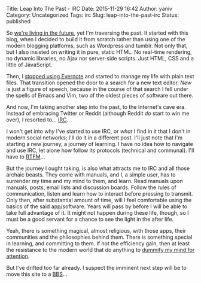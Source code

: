 Title: Leap Into The Past - IRC
Date: 2015-11-29 16:42
Author: yaniv
Category: Uncategorized
Tags: irc
Slug: leap-into-the-past-irc
Status: published

So [we're living in the
future](https://www.whitehouse.gov/blog/2015/10/21/email-michael-j-fox-today-were-future),
yet I'm traversing the past. It started with this blog, when I decided
to build it from scratch rather than using one of the modern blogging
platforms, such as Wordpress and tumblr. Not only that, but I also
insisted on writing it in pure, static HTML. No real-time rendering, no
dynamic libraries, no Ajax nor server-side scripts. Just HTML, CSS and a
little of JavaScript.

Then, I [stopped using
Evernote](http://prodissues.com/2015/06/why-i-decided-to-move-away-from-evernote.html)
and started to manage my life with plain text files. That transition
opened the door to a search for a new text editor. *New* is just a
figure of speech, because in the course of that search I fell under the
spells of Emacs and Vim, two of the oldest pieces of software out there.

And now, I'm taking another step into the past, to the Internet's cave
era. Instead of embracing Twitter or Reddit (although Reddit *do* start
to win me over), I resorted to... [IRC](http://www.irc.org/).

I won't get into *why* I've started to use IRC, or *what* I find in it
that I don't in modern social networks; I'll do it in a different post.
I'll just note that I'm starting a new journey, a journey of learning. I
have no idea how to navigate and use IRC, let alone how follow its
protocols (technical and communal). I'll have to
[RTFM](https://xkcd.com/293/)...

But the journey I ought taking, is also what attracts me to IRC and all
those archaic beasts. They come with manuals, and I, a simple user, has
to surrender my time and my mind to them, and learn. Read manuals upon
manuals, posts, email lists and discussion boards. Follow the rules of
communication, listen and learn how to interact before pressing to
transmit. Only then, after substantial amount of time, will I feel
comfortable using the basics of the said app/software. Years will pass
by before I will be able to take full advantage of it. It might not
happen during these life, though, so I must be a good servant for a
chance to see the light in the after life.

Yeah, there is something magical, almost religious, with those apps,
their communities and the philosophies behind them. There is something
special in learning, and committing to them. If not the efficiency gain,
then at least the resistance to the modern world that do anything to
[dummify my mind for
attention](http://www.theatlantic.com/magazine/archive/2008/07/is-google-making-us-stupid/306868/).

But I've drifted too far already. I suspect the imminent next step will
be to move this site to a
[BBS](http://firstarkansasnews.net/2013/06/no-the-bbs-is-not-extinct/)...
